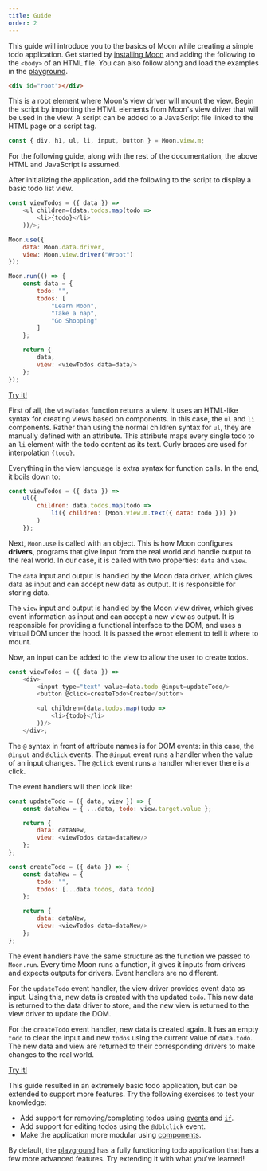 ```yaml
---
title: Guide
order: 2
---
```


This guide will introduce you to the basics of Moon while creating a simple todo application. Get started by [installing Moon](/doc/installation.html) and adding the following to the `<body>` of an HTML file. You can also follow along and load the examples in the [playground](/play).

```html
<div id="root"></div>
```

This is a root element where Moon's view driver will mount the view. Begin the script by importing the HTML elements from Moon's view driver that will be used in the view. A script can be added to a JavaScript file linked to the HTML page or a script tag.

```js
const { div, h1, ul, li, input, button } = Moon.view.m;
```

For the following guide, along with the rest of the documentation, the above HTML and JavaScript is assumed.

After initializing the application, add the following to the script to display a basic todo list view.

```js
const viewTodos = ({ data }) =>
	<ul children=(data.todos.map(todo =>
		<li>{todo}</li>
	))/>;

Moon.use({
	data: Moon.data.driver,
	view: Moon.view.driver("#root")
});

Moon.run(() => {
	const data = {
		todo: "",
		todos: [
			"Learn Moon",
			"Take a nap",
			"Go Shopping"
		]
	};

	return {
		data,
		view: <viewTodos data=data/>
	};
});
```

<a href="/play/#const%20%7B%20div%2C%20h1%2C%20ul%2C%20li%2C%20input%2C%20button%20%7D%20%3D%20Moon.view.m%3B%0A%0Aconst%20viewTodos%20%3D%20(%7B%20data%20%7D)%20%3D%3E%0A%09%3Cul%20children%3D(data.todos.map(todo%20%3D%3E%0A%09%09%3Cli%3E%7Btodo%7D%3C%2Fli%3E%0A%09))%2F%3E%3B%0A%0AMoon.use(%7B%0A%09data%3A%20Moon.data.driver%2C%0A%09view%3A%20Moon.view.driver(%22%23root%22)%0A%7D)%3B%0A%0AMoon.run(()%20%3D%3E%20%7B%0A%09const%20data%20%3D%20%7B%0A%09%09todo%3A%20%22%22%2C%0A%09%09todos%3A%20%5B%0A%09%09%09%22Learn%20Moon%22%2C%0A%09%09%09%22Take%20a%20nap%22%2C%0A%09%09%09%22Go%20Shopping%22%0A%09%09%5D%0A%09%7D%3B%0A%0A%09return%20%7B%0A%09%09data%2C%0A%09%09view%3A%20%3CviewTodos%20data%3Ddata%2F%3E%0A%09%7D%3B%0A%7D)%3B">Try it!</a>

First of all, the `viewTodos` function returns a view. It uses an HTML-like syntax for creating views based on components. In this case, the `ul` and `li` components. Rather than using the normal children syntax for `ul`, they are manually defined with an attribute. This attribute maps every single todo to an `li` element with the todo content as its text. Curly braces are used for interpolation `{todo}`.

Everything in the view language is extra syntax for function calls. In the end, it boils down to:

```js
const viewTodos = ({ data }) =>
	ul({
		children: data.todos.map(todo =>
			li({ children: [Moon.view.m.text({ data: todo })] })
		)
	});
```

Next, `Moon.use` is called with an object. This is how Moon configures **drivers**, programs that give input from the real world and handle output to the real world. In our case, it is called with two properties: `data` and `view`.

The `data` input and output is handled by the Moon data driver, which gives data as input and can accept new data as output. It is responsible for storing data.

The `view` input and output is handled by the Moon view driver, which gives event information as input and can accept a new view as output. It is responsible for providing a functional interface to the DOM, and uses a virtual DOM under the hood. It is passed the `#root` element to tell it where to mount.

Now, an input can be added to the view to allow the user to create todos.

```js
const viewTodos = ({ data }) =>
	<div>
		<input type="text" value=data.todo @input=updateTodo/>
		<button @click=createTodo>Create</button>

		<ul children=(data.todos.map(todo =>
			<li>{todo}</li>
		))/>
	</div>;
```

The `@` syntax in front of attribute names is for DOM events: in this case, the `@input` and `@click` events. The `@input` event runs a handler when the value of an input changes. The `@click` event runs a handler whenever there is a click.

The event handlers will then look like:

```js
const updateTodo = ({ data, view }) => {
	const dataNew = { ...data, todo: view.target.value };

	return {
		data: dataNew,
		view: <viewTodos data=dataNew/>
	};
};

const createTodo = ({ data }) => {
	const dataNew = {
		todo: "",
		todos: [...data.todos, data.todo]
	};

	return {
		data: dataNew,
		view: <viewTodos data=dataNew/>
	};
};
```

The event handlers have the same structure as the function we passed to `Moon.run`. Every time Moon runs a function, it gives it inputs from drivers and expects outputs for drivers. Event handlers are no different.

For the `updateTodo` event handler, the view driver provides event data as input. Using this, new data is created with the updated `todo`. This new data is returned to the data driver to store, and the new view is returned to the view driver to update the DOM.

For the `createTodo` event handler, new data is created again. It has an empty `todo` to clear the input and new `todos` using the current value of `data.todo`. The new data and view are returned to their corresponding drivers to make changes to the real world.

<a href="/play/#const%20%7B%20div%2C%20h1%2C%20ul%2C%20li%2C%20input%2C%20button%20%7D%20%3D%20Moon.view.m%3B%0A%0Aconst%20updateTodo%20%3D%20(%7B%20data%2C%20view%20%7D)%20%3D%3E%20%7B%0A%09const%20dataNew%20%3D%20%7B%20...data%2C%20todo%3A%20view.target.value%20%7D%3B%0A%0A%09return%20%7B%0A%09%09data%3A%20dataNew%2C%0A%09%09view%3A%20%3CviewTodos%20data%3DdataNew%2F%3E%0A%09%7D%3B%0A%7D%3B%0A%0Aconst%20createTodo%20%3D%20(%7B%20data%20%7D)%20%3D%3E%20%7B%0A%09const%20dataNew%20%3D%20%7B%0A%09%09todo%3A%20%22%22%2C%0A%09%09todos%3A%20%5B...data.todos%2C%20data.todo%5D%0A%09%7D%3B%0A%0A%09return%20%7B%0A%09%09data%3A%20dataNew%2C%0A%09%09view%3A%20%3CviewTodos%20data%3DdataNew%2F%3E%0A%09%7D%3B%0A%7D%3B%0A%0Aconst%20viewTodos%20%3D%20(%7B%20data%20%7D)%20%3D%3E%0A%09%3Cdiv%3E%0A%09%09%3Cinput%20type%3D%22text%22%20value%3Ddata.todo%20%40input%3DupdateTodo%2F%3E%0A%09%09%3Cbutton%20%40click%3DcreateTodo%3ECreate%3C%2Fbutton%3E%0A%0A%09%09%3Cul%20children%3D(data.todos.map(todo%20%3D%3E%0A%09%09%09%3Cli%3E%7Btodo%7D%3C%2Fli%3E%0A%09%09))%2F%3E%0A%09%3C%2Fdiv%3E%3B%0A%0AMoon.use(%7B%0A%09data%3A%20Moon.data.driver%2C%0A%09view%3A%20Moon.view.driver(%22%23root%22)%0A%7D)%3B%0A%0AMoon.run(()%20%3D%3E%20%7B%0A%09const%20data%20%3D%20%7B%0A%09%09todo%3A%20%22%22%2C%0A%09%09todos%3A%20%5B%0A%09%09%09%22Learn%20Moon%22%2C%0A%09%09%09%22Take%20a%20nap%22%2C%0A%09%09%09%22Go%20Shopping%22%0A%09%09%5D%0A%09%7D%3B%0A%0A%09return%20%7B%0A%09%09data%2C%0A%09%09view%3A%20%3CviewTodos%20data%3Ddata%2F%3E%0A%09%7D%3B%0A%7D)%3B">Try it!</a>

This guide resulted in an extremely basic todo application, but can be extended to support more features. Try the following exercises to test your knowledge:

* Add support for removing/completing todos using [events](/doc/views.html#events) and [`if`](/doc/views.html#conditionals).
* Add support for editing todos using the `@dblclick` event.
* Make the application more modular using [components](/doc/views.html#components).

By default, the [playground](/play) has a fully functioning todo application that has a few more advanced features. Try extending it with what you've learned!
